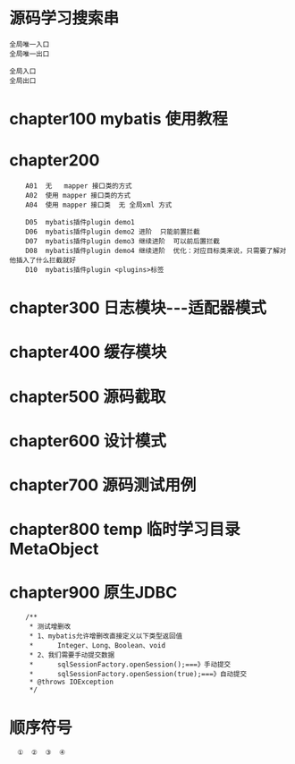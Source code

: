 
# 源码学习搜索串
    全局唯一入口
    全局唯一出口
    
    全局入口
    全局出口


# chapter100  mybatis 使用教程
    
    
# chapter200
        A01  无   mapper 接口类的方式
        A02  使用 mapper 接口类的方式
        A04  使用 mapper 接口类  无 全局xml 方式
          
        D05  mybatis插件plugin demo1
        D06  mybatis插件plugin demo2 进阶  只能前置拦截
        D07  mybatis插件plugin demo3 继续进阶  可以前后置拦截
        D08  mybatis插件plugin demo4 继续进阶  优化：对应目标类来说，只需要了解对他插入了什么拦截就好
        D10  mybatis插件plugin <plugins>标签
    
# chapter300  日志模块---适配器模式
# chapter400  缓存模块

# chapter500  源码截取 
    
# chapter600  设计模式

# chapter700  源码测试用例

# chapter800  temp 临时学习目录  MetaObject
    
# chapter900 原生JDBC
    


    	/**
    	 * 测试增删改
    	 * 1、mybatis允许增删改直接定义以下类型返回值
    	 * 		Integer、Long、Boolean、void
    	 * 2、我们需要手动提交数据
    	 * 		sqlSessionFactory.openSession();===》手动提交
    	 * 		sqlSessionFactory.openSession(true);===》自动提交
    	 * @throws IOException 
    	 */
    	 
# 顺序符号
      ①  ②  ③  ④
